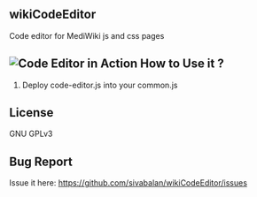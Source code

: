 wikiCodeEditor
---------------

Code editor for MediWiki js and css pages

![Code Editor in Action](raw.github.com/psibi/wikiCodeEditor/gh-pages/images/snap1.png)
How to Use it ?
---------------
1. Deploy code-editor.js into your common.js

License
-------
GNU GPLv3

Bug Report
-----------
Issue it here: https://github.com/sivabalan/wikiCodeEditor/issues

